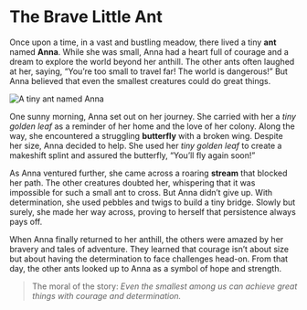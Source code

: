 # The Brave Little Ant

Once upon a time, in a vast and bustling meadow, there lived a tiny **ant** named **Anna**. While she was small, Anna had a heart full of courage and a dream to explore the world beyond her anthill. The other ants often laughed at her, saying, “You’re too small to travel far! The world is dangerous!” But Anna believed that even the smallest creatures could do great things.

![A tiny ant named Anna](/static/images/Stories/the-brave-little-ant.jpg)

One sunny morning, Anna set out on her journey. She carried with her a *tiny golden leaf* as a reminder of her home and the love of her colony. Along the way, she encountered a struggling **butterfly** with a broken wing. Despite her size, Anna decided to help. She used her *tiny golden leaf* to create a makeshift splint and assured the butterfly, “You’ll fly again soon!”

As Anna ventured further, she came across a roaring **stream** that blocked her path. The other creatures doubted her, whispering that it was impossible for such a small ant to cross. But Anna didn’t give up. With determination, she used pebbles and twigs to build a tiny bridge. Slowly but surely, she made her way across, proving to herself that persistence always pays off.

When Anna finally returned to her anthill, the others were amazed by her bravery and tales of adventure. They learned that courage isn’t about size but about having the determination to face challenges head-on. From that day, the other ants looked up to Anna as a symbol of hope and strength.

> The moral of the story: *Even the smallest among us can achieve great things with courage and determination.*